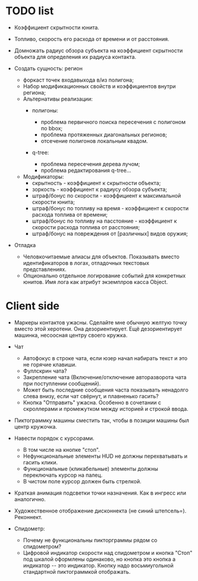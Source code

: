 ﻿
# TODO list

- Коэффициент скрытности юнита.
- Топливо, скорость его расхода от времени и от расстояния.
- Домножать радиус обзора субъекта на коэффициент скрытности объекта для определения их радиуса контакта.

- Создать сущность: регион
    - форкаст точек входавыхода в/из полигона;
    - Набор модификационных свойств и коэффициентов внутри региона;
    - Альтернативы реализации:
        - полигоны:
            - проблема первичного поиска пересечения с полигоном по bbox;
            - проблема протяженных диагональных регионов;
            - отсечение полигонов локальным квадом.

        - q-tree:
            - проблема пересечения дерева лучом;
            - проблема редактирования q-tree...
    - Модификаторы:
        - скрытность - коэффициент к скрытности объекта;
        - зоркость - коэффициент к радиусу обзора субъекта;
        - штраф/бонус по скорости - коэффициент к максимальной скорости юнита;
        - штраф/бонус по топливу на время - коэффициент к скорости расхода топлива от времени;
        - штраф/бонус по топливу на пасстояние - коэффициент к скорости расхода топлива от расстояния;
        - штраф/бонус на повреждения от [различных] видов оружия;


- Отладка
    - Человкочитаемые алиасы для объектов. Показывать вместо идентификаторов в логах, отладочных текстовых представлениях.
    - Опционально отдельное логирование событий для конкретных юнитов. Имя лога как атрибут экземплров касса Object.

 
# Client side

- Маркеры контактов ужасны. Сделайте мне обычную желтую точку вместо этой херотени. Она дезориентирует. Ещё дезориентирует машинка, несоосная центру своего кружка.

- Чат
    - Автофокус в строке чата, если юзер начал набирать текст и это не горячие клавиши.
    - Фуллскрин чата?
    - Закрепление чата (Включение/отключение авторазворота чата при поступлении сообщений).
    - Может быть последние сообщения часта показывать ненадолго слева внизу, если чат свёрнут, и плавненько гасить?
    - Кнопка "Отправить" ужасна. Особенно в сочетании с скроллерами и промежутком между историей и строкой ввода.

- Пиктограммку машины сместить так, чтобы в позиции машины был центр кружочка.

- Навести порядок с курсорами. 
    - В том числе на кнопке "стоп".
    - Нефункциональные элементы HUD не должны перехватывать и гасить клики.
    - Функциональные (кликабельные) элементы должны переключать курсор на палец.
    - В чистом поле курсор должен быть стрелкой.

- Краткая анимация подсветки точки назначения. Как в ингресс или аналогично.

- Художественное отображение дисконнекта (не синий штепсель=). Реконнект.

- Спидометр:
    - Почему не функциональны пикторграммы рядом со спидометром?
    - Цифровой индикатор скорости над спидометром и кнопка "Стоп" под шкалой оформлены одинаково, но кнопка это кнопка а индикатор -- это индикатор. Кнопку надо восьмиугольной стандартной пиктограммкой отображать.





